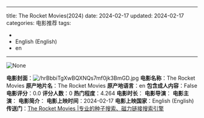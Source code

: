 
---
title: The Rocket Movies(2024)
date: 2024-02-17
updated: 2024-02-17
categories: 电影推荐
tags:

- 
- English (English)
- en
---

<img src="https://image.tmdb.org/t/p/originalNone" alt="None" title="None">

**电影封面**：<img src="https://image.tmdb.org/t/p/w200/hrBbbiTgXwBQXNQs7mf0jk3BmGD.jpg" alt="/hrBbbiTgXwBQXNQs7mf0jk3BmGD.jpg" title="/hrBbbiTgXwBQXNQs7mf0jk3BmGD.jpg">
**电影名称**：The Rocket Movies
**原产地片名**：The Rocket Movies
**原产地语言**：en
**包含成人内容**：False
**电影评分**：0.0
**评分人数**：0
**热门程度**：4.264
**电影时长**：
**电影导演**：
**电影主演**：
**电影简介**：
**电影上映时间**：2024-02-17
**电影上映国家**：English (English)
**传送门**：[The Rocket Movies |专业的种子搜索、磁力链接搜索引擎](https://movie.amd794.com:2083/?search=The%20Rocket%20Movies&ordering=&mode=match_phrase&page_size=10&page=1)

